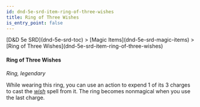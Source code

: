 ```yaml
---
id: dnd-5e-srd-item-ring-of-three-wishes
title: Ring of Three Wishes
is_entry_point: false
---
```


<breadcrumb>
[D&D 5e SRD](dnd-5e-srd-toc) >  [Magic Items](dnd-5e-srd-magic-items) > [Ring of Three Wishes](dnd-5e-srd-item-ring-of-three-wishes)
</breadcrumb>

#### Ring of Three Wishes

*Ring, legendary*

While wearing this ring, you can use an action to expend 1 of its 3 charges to cast the [*wish*](dnd-5e-srd-spell-wish) spell from it. The ring becomes nonmagical when you use the last charge.

